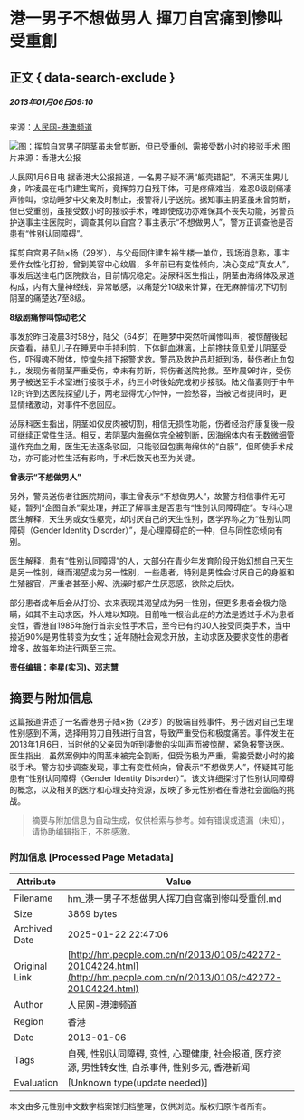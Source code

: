 # 港一男子不想做男人 揮刀自宮痛到慘叫受重創

## 正文 { data-search-exclude }


##### 2013年01月06日09:10    
来源：[人民网-港澳频道](http://hm.people.com.cn/)

![图：挥剪自宫男子阴茎虽未曾剪断，但已受重创，需接受数小时的接驳手术 图片来源：香港大公报](/NMediaFile/2013/0106/MAIN201301060917000024891451277.jpg)

人民网1月6日电 据香港大公报报道，一名男子疑不满“躯壳错配”，不满天生男儿身，昨凌晨在屯门建生寓所，竟挥剪刀自残下体，可是疼痛难当，难忍8级剧痛凄声惨叫，惊动睡梦中父亲及时制止，报警将儿子送院。据知事主阴茎虽未曾剪断，但已受重创，虽接受数小时的接驳手术，唯即使成功亦难保其不丧失功能，另警员护送事主往医院时，调查其何以自宫？事主表示“不想做男人”，警方正调查他是否患有“性别认同障碍”。

挥剪自宫男子陆×扬（29岁），与父母同住建生裕生楼一单位，现场消息称，事主爱作女性化打扮，曾到美容中心纹眉，多年前已有变性倾向，决心变成“真女人”，事发后送往屯门医院救治，目前情况稳定。泌尿科医生指出，阴茎由海绵体及尿道构成，内有大量神经线，异常敏感，以痛楚分10级来计算，在无麻醉情况下切割阴茎的痛楚达7至8级。

**8级剧痛惨叫惊动老父**

事发於昨日凌晨3时58分，陆父（64岁）在睡梦中突然听闻惨叫声，被惊醒後起床查看，赫见儿子在睡房中手持利剪，下体鲜血淋漓，上前搀扶竟见爱儿阴茎受伤，吓得魂不附体，惊惶失措下报警求救。警员及救护员赶抵到场，替伤者止血包扎，发现伤者阴茎严重受伤，幸未有剪断，将伤者送院抢救。至昨晨9时许，受伤男子被送至手术室进行接驳手术，约三小时後始完成初步接驳。陆父偕妻则于中午12时许到达医院探望儿子，两老显得忧心忡忡，一脸愁容，当被记者提问时，更显情绪激动，对事件不愿回应。

泌尿科医生指出，阴茎如仅皮肉被切割，相信无损性功能，伤者经治疗康复後一般可继续正常性生活。相反，若阴茎内海绵体完全被割断，因海绵体内有无数微细管道作充血之用，医生无法逐条驳回，只能驳回包裹海绵体的“白膜”，但即使手术成功，亦可能对性生活有影响，手术后数天也至为关键。

**曾表示“不想做男人”**

另外，警员送伤者往医院期间，事主曾表示“不想做男人”，故警方相信事件无可疑，暂列“企图自杀”案处理，并正了解事主是否患有“性别认同障碍症”。专科心理医生解释，天生男或女性躯壳，却讨厌自己的天生性别，医学界称之为“性别认同障碍（Gender Identity Disorder）”，是心理障碍症的一种，但与同性恋倾向有别。

医生解释，患有“性别认同障碍”的人，大部分在青少年发育阶段开始幻想自己天生是另一性别，继而渴望成为另一性别，一些患者，特别是男性会讨厌自己的身躯和生殖器官，严重者甚至小解、洗澡时都产生厌恶感，欲除之后快。

部分患者成年后会从打扮、衣来表现其渴望成为另一性别，但更多患者会极力隐瞒，如其不主动求医，外人难以知晓。目前唯一根治此症的方法是透过手术为患者变性，香港自1985年施行首宗变性手术后，至今已有约30人接受同类手术，当中接近90%是男性转变为女性；近年随社会观念开放，主动求医及要求变性的患者增多，故每年均进行两至三宗。

**责任编辑：李星(实习)、邓志慧**
<!-- tcd_original_link http://hm.people.com.cn/n/2013/0106/c42272-20104224.html -->


## 摘要与附加信息

<!-- tcd_abstract -->
这篇报道讲述了一名香港男子陆×扬（29岁）的极端自残事件。男子因对自己生理性别感到不满，选择用剪刀自残进行自宫，导致严重受伤和极度痛苦。事件发生在2013年1月6日，当时他的父亲因为听到凄惨的尖叫声而被惊醒，紧急报警送医。医生指出，虽然案例中的阴茎未被完全割断，但受伤极为严重，需接受数小时的接驳手术。警方初步调查发现，事主有变性倾向，曾表示“不想做男人”，怀疑其可能患有“性别认同障碍（Gender Identity Disorder）”。该文详细探讨了性别认同障碍的概念，以及相关的医疗和心理支持资源，反映了多元性别者在香港社会面临的挑战。
<!-- tcd_abstract_end -->

> 摘要与附加信息为自动生成，仅供检索与参考。如有错误或遗漏（未知），请协助编辑指正，不胜感激。

### 附加信息 [Processed Page Metadata]

| Attribute       | Value                                  |
|-----------------|----------------------------------------|
| Filename        | hm_港一男子不想做男人挥刀自宫痛到惨叫受重创.md                             |
| Size            | 3869 bytes                           |
| Archived Date   | 2025-01-22 22:47:06                             |
| Original Link   | [http://hm.people.com.cn/n/2013/0106/c42272-20104224.html](http://hm.people.com.cn/n/2013/0106/c42272-20104224.html)                       |
| Author          | 人民网-港澳频道                               |
| Region          | 香港                               |
| Date            | 2013-01-06                                 |
| Tags            | 自残, 性别认同障碍, 变性, 心理健康, 社会报道, 医疗资源, 男性转女性, 自杀事件, 性别多元, 香港新闻                                 |
| Evaluation            | [Unknown type(update needed)]                                 |
<!-- tcd_table_end -->

本文由多元性别中文数字档案馆归档整理，仅供浏览。版权归原作者所有。
